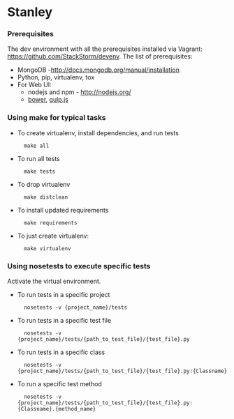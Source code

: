Stanley
======

### Prerequisites 
The dev environment with all the prerequisites installed via Vagrant: https://github.com/StackStorm/devenv. 
The list of prerequisites: 

* MongoDB -http://docs.mongodb.org/manual/installation
* Python, pip, virtualenv, tox
* For Web UI: 	
	* nodejs and npm - http://nodejs.org/
	* [bower](http://bower.io/), [gulp.js](http://gulpjs.com/)
 	

### Using make for typical tasks
* To create virtualenv, install dependencies, and run tests
 
        make all

* To run all tests
 
        make tests

* To drop virtualenv

        make distclean

* To install updated requirements
 
        make requirements

* To just create virtualenv:

        make virtualenv

### Using nosetests to execute specific tests
Activate the virtual environment.
* To run tests in a specific project

        nosetests -v {project_name}/tests

* To run tests in a specific test file

        nosetests -v {project_name}/tests/{path_to_test_file}/{test_file}.py

* To run tests in a specific class

        nosetests -v {project_name}/tests/{path_to_test_file}/{test_file}.py:{Classname} 

* To run a specific test method

        nosetests -v {project_name}/tests/{path_to_test_file}/{test_file}.py:{Classname}.{method_name} 

